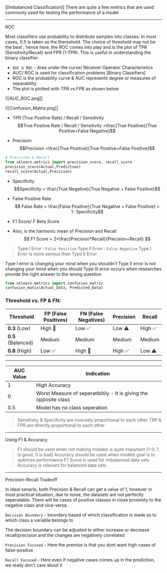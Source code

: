 [[Imbalanced Classification]]
There are quite a few metrics that are used commonly used for testing the performance of a model

---
ROC

Most classifiers use probability to distribute samples into classes. In most cases, 0.5 is taken as the thereshold. The choice of threshold may not be the best , hence here, the ROC comes into play and is the plot of TPR (Sensitivity/Recall) and FPR (1-TPR). This is useful in understanding the binary classifier.

- `AUC & ROC` - Area under the curve/ Receiver Operator Characteristics
- AUC/ ROC is used for classification problems [Binary Classifiers]
- ROC is the probability curve & AUC represents degree or measures of separability
- The plot is plotted with TPR vs FPR as shown below

![[AUC_ROC.png]]
	
![[Confusion_Matrix.png]]
- TPR (True Positive Rate) / Recall / Sensitivity 
$$True Positive Rate / Recall / Sensitivity =\frac{True Positive}{True Positive+False Negative}$$

- Precision 
$$Precision =\frac{True Positive}{True Positive+False Positive}$$

```py
# Precision & Recall
from sklearn.metrics import precision_score, recall_score
precision_score(Actual,Prediction)
recall_score(Actual,Precision)
```

- Specificity
$$Specificity = \frac{True Negative}{True Negative + False Positive}$$

- False Positive Rate
$$ False  Rate = \frac{False Positive}{True Negative + False Positive} = 1- Specificity$$

- F1 Score/ F Beta Score
- Also, is the harmonic mean of Precision and Recall
 $$ F1 Score = 2*\frac{Precision*Recall}{Precision+Recall} $$
 
 > Type I Error : `False Positive` 
 > Type II Error : `False Negative` 
 > Type I Error is more serious than Type II Error

Type I error is changing your mind when you shouldn't
Type II error is not changing your mind when you should
Type III error occurs when researches provide the right answer to the wrong question

```py
from sklearn.metrics import confusion_matrix
confusion_matix(Actual_Data, Predicted_Data)
```

### **Threshold vs. FP & FN:**

| Threshold          | FP (False Positives) | FN (False Negatives) | Precision | Recall |
| ------------------ | -------------------- | -------------------- | --------- | ------ |
| **0.3** (Low)      | High 🚀              | Low ✅                | Low ⚠️    | High ✅ |
| **0.5** (Balanced) | Medium               | Medium               | Medium    | Medium |
| **0.8** (High)     | Low ✅                | High 🚀              | High ✅    | Low ⚠️ |

---

AUC Value | Indication
------------ | ------------
1 | High Accuracy 
0 | Worst Measure of seperatibitily - It is giving the opposite class
0.5 | Model has no class seperation

>Sensitivity & Specificity are inversely proportional to each other
>TRP & FPR are directly proportional to each other

---

Using F1 & Accuracy

> F1 should be used when not making mistake is quite important [1-0, 1 is good, 0 is bad]
> Accuracy should be used when models goal is to optimize performance
> F1 Score is used for imbalanced data sets
> Accuracy is relevant for balanced data sets

---

Precision-Recall Tradeoff

In Ideal senario, both Precision & Recall can get a value of 1, however in most practical situation, due to noise, the datasets are not perfectly seperatable. There will be cases of positive classes in close proximity to the negative class and vice-versa.  

`Decision Boundary` - boundary based of which classification is made as to which class a variable belongs to

The decision boundary can be adjusted to either increase or decrease recall/precision and the changes are negatively correlated

`Precision Focused` - Here the premise is that you dont want high cases of false-positive

`Recall Focused` - Here even if negative cases comes up in the prediction, we really don't care about it